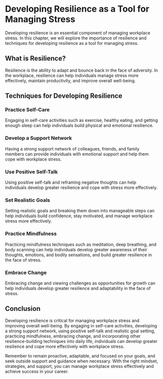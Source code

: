 # Developing Resilience as a Tool for Managing Stress

Developing resilience is an essential component of managing workplace stress. In this chapter, we will explore the importance of resilience and techniques for developing resilience as a tool for managing stress.

What is Resilience?
-------------------

Resilience is the ability to adapt and bounce back in the face of adversity. In the workplace, resilience can help individuals manage stress more effectively, maintain productivity, and improve overall well-being.

Techniques for Developing Resilience
------------------------------------

### Practice Self-Care

Engaging in self-care activities such as exercise, healthy eating, and getting enough sleep can help individuals build physical and emotional resilience.

### Develop a Support Network

Having a strong support network of colleagues, friends, and family members can provide individuals with emotional support and help them cope with workplace stress.

### Use Positive Self-Talk

Using positive self-talk and reframing negative thoughts can help individuals develop greater resilience and cope with stress more effectively.

### Set Realistic Goals

Setting realistic goals and breaking them down into manageable steps can help individuals build confidence, stay motivated, and manage workplace stress more effectively.

### Practice Mindfulness

Practicing mindfulness techniques such as meditation, deep breathing, and body scanning can help individuals develop greater awareness of their thoughts, emotions, and bodily sensations, and build greater resilience in the face of stress.

### Embrace Change

Embracing change and viewing challenges as opportunities for growth can help individuals develop greater resilience and adaptability in the face of stress.

Conclusion
----------

Developing resilience is critical for managing workplace stress and improving overall well-being. By engaging in self-care activities, developing a strong support network, using positive self-talk and realistic goal setting, practicing mindfulness, embracing change, and incorporating other resilience-building techniques into daily life, individuals can develop greater resilience and cope more effectively with workplace stress.

Remember to remain proactive, adaptable, and focused on your goals, and seek outside support and guidance when necessary. With the right mindset, strategies, and support, you can manage workplace stress effectively and achieve success in your career.
